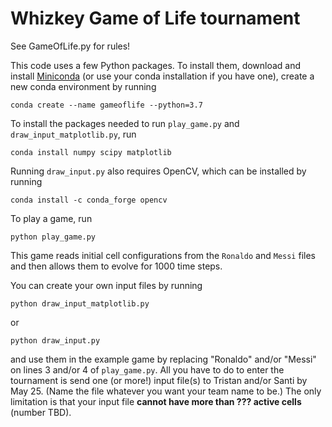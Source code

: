 # Whizkey Game of Life tournament

See GameOfLife.py for rules!

This code uses a few Python packages. To install them, download and install [Miniconda](https://docs.conda.io/en/latest/miniconda.html) (or use your conda installation if you have one), create a new conda environment by running
```shell
conda create --name gameoflife --python=3.7
```
To install the packages needed to run ``play_game.py`` and ``draw_input_matplotlib.py``, run
```shell
conda install numpy scipy matplotlib
```
Running ``draw_input.py`` also requires OpenCV, which can be installed by running
```shell
conda install -c conda_forge opencv
```

To play a game, run
```shell
python play_game.py
```
This game reads initial cell configurations from the ``Ronaldo`` and ``Messi`` files and then allows them to evolve for 1000 time steps. 

You can create your own input files by running
```shell
python draw_input_matplotlib.py
```
or
```shell
python draw_input.py
```
and use them in the example game by replacing "Ronaldo" and/or "Messi" on lines 3 and/or 4 of ``play_game.py``. All you have to do to enter the tournament is send one (or more!) input file(s) to Tristan and/or Santi by May 25. (Name the file whatever you want your team name to be.) The only limitation is that your input file **cannot have more than ??? active cells** (number TBD).
